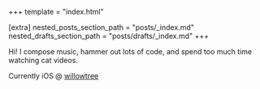 +++
template = "index.html"

[extra]
nested_posts_section_path = "posts/_index.md"
nested_drafts_section_path = "posts/drafts/_index.md"
+++


Hi! I compose music, hammer out lots of code, and spend too much time watching cat videos.

Currently iOS @ [willowtree](https://willowtree.ai)








